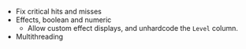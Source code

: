 - Fix critical hits and misses
- Effects, boolean and numeric
    - Allow custom effect displays, and unhardcode the `Level` column.
- Multithreading
